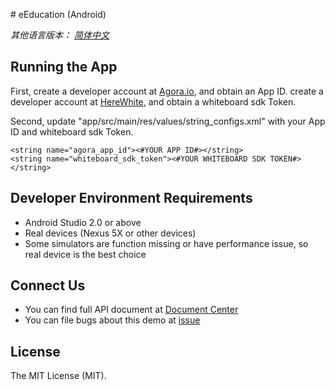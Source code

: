 ﻿﻿﻿# eEducation (Android)*其他语言版本： [简体中文](README.zh.md)*## Running the AppFirst, create a developer account at [Agora.io](https://dashboard.agora.io/signin/), and obtain an App ID.  create a developer account at [HereWhite](https://console.herewhite.com/zh-CN/register/), and obtain a whiteboard sdk Token.Second, update "app/src/main/res/values/string_configs.xml" with your App ID and whiteboard sdk Token.```<string name="agora_app_id"><#YOUR APP ID#></string><string name="whiteboard_sdk_token"><#YOUR WHITEBOARD SDK TOKEN#></string>```## Developer Environment Requirements- Android Studio 2.0 or above- Real devices (Nexus 5X or other devices)- Some simulators are function missing or have performance issue, so real device is the best choice## Connect Us- You can find full API document at [Document Center](https://docs.agora.io/en/)- You can file bugs about this demo at [issue](https://github.com/AgoraIO/RTM/issues)## LicenseThe MIT License (MIT).